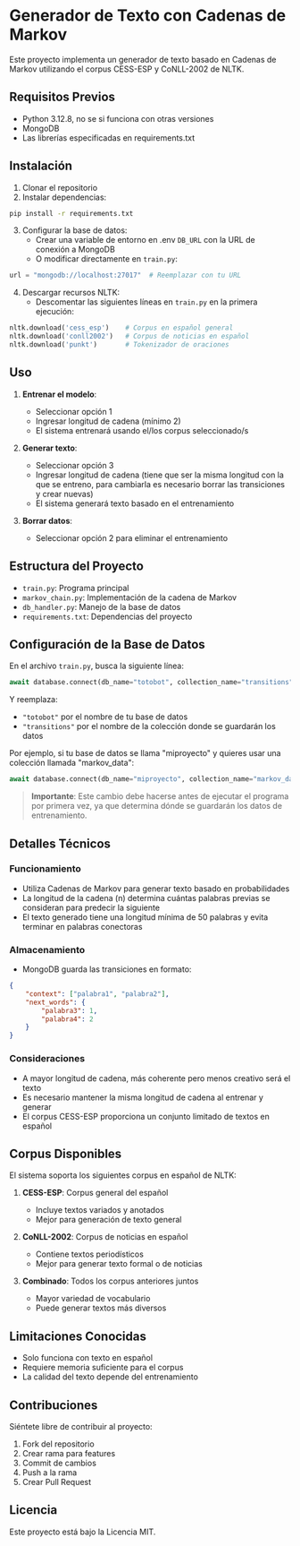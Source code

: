 # Generador de Texto con Cadenas de Markov

Este proyecto implementa un generador de texto basado en Cadenas de Markov utilizando el corpus CESS-ESP y CoNLL-2002 de NLTK.

## Requisitos Previos

- Python 3.12.8, no se si funciona con otras versiones
- MongoDB
- Las librerías especificadas en requirements.txt

## Instalación

1. Clonar el repositorio
2. Instalar dependencias:
```bash
pip install -r requirements.txt
```

3. Configurar la base de datos:
   - Crear una variable de entorno en .env `DB_URL` con la URL de conexión a MongoDB
   - O modificar directamente en `train.py`:
```python
url = "mongodb://localhost:27017"  # Reemplazar con tu URL
```

4. Descargar recursos NLTK:
   - Descomentar las siguientes líneas en `train.py` en la primera ejecución:
```python
nltk.download('cess_esp')    # Corpus en español general
nltk.download('conll2002')   # Corpus de noticias en español
nltk.download('punkt')       # Tokenizador de oraciones
```

## Uso

1. **Entrenar el modelo**:
   - Seleccionar opción 1
   - Ingresar longitud de cadena (mínimo 2)
   - El sistema entrenará usando el/los corpus seleccionado/s

2. **Generar texto**:
   - Seleccionar opción 3
   - Ingresar longitud de cadena (tiene que ser la misma longitud con la que se entreno, para cambiarla es necesario borrar las transiciones y crear nuevas)
   - El sistema generará texto basado en el entrenamiento

3. **Borrar datos**:
   - Seleccionar opción 2 para eliminar el entrenamiento

## Estructura del Proyecto

- `train.py`: Programa principal
- `markov_chain.py`: Implementación de la cadena de Markov
- `db_handler.py`: Manejo de la base de datos
- `requirements.txt`: Dependencias del proyecto

## Configuración de la Base de Datos

En el archivo `train.py`, busca la siguiente línea:

```python
await database.connect(db_name="totobot", collection_name="transitions")
```

Y reemplaza:
- `"totobot"` por el nombre de tu base de datos
- `"transitions"` por el nombre de la colección donde se guardarán los datos

Por ejemplo, si tu base de datos se llama "miproyecto" y quieres usar una colección llamada "markov_data":

```python
await database.connect(db_name="miproyecto", collection_name="markov_data")
```

> **Importante**: Este cambio debe hacerse antes de ejecutar el programa por primera vez, ya que determina dónde se guardarán los datos de entrenamiento.

## Detalles Técnicos

### Funcionamiento
- Utiliza Cadenas de Markov para generar texto basado en probabilidades
- La longitud de la cadena (n) determina cuántas palabras previas se consideran para predecir la siguiente
- El texto generado tiene una longitud mínima de 50 palabras y evita terminar en palabras conectoras

### Almacenamiento
- MongoDB guarda las transiciones en formato:
```json
{
    "context": ["palabra1", "palabra2"],
    "next_words": {
        "palabra3": 1,
        "palabra4": 2
    }
}
```

### Consideraciones
- A mayor longitud de cadena, más coherente pero menos creativo será el texto
- Es necesario mantener la misma longitud de cadena al entrenar y generar
- El corpus CESS-ESP proporciona un conjunto limitado de textos en español

## Corpus Disponibles

El sistema soporta los siguientes corpus en español de NLTK:

1. **CESS-ESP**: Corpus general del español
   - Incluye textos variados y anotados
   - Mejor para generación de texto general

2. **CoNLL-2002**: Corpus de noticias en español
   - Contiene textos periodísticos
   - Mejor para generar texto formal o de noticias

3. **Combinado**: Todos los corpus anteriores juntos
   - Mayor variedad de vocabulario
   - Puede generar textos más diversos

## Limitaciones Conocidas

- Solo funciona con texto en español
- Requiere memoria suficiente para el corpus
- La calidad del texto depende del entrenamiento

## Contribuciones

Siéntete libre de contribuir al proyecto:
1. Fork del repositorio
2. Crear rama para features
3. Commit de cambios
4. Push a la rama
5. Crear Pull Request

## Licencia

Este proyecto está bajo la Licencia MIT.
